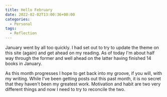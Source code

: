 ```yaml
---
title: Hello February
date: 2022-02-02T13:00:36+00:00
categories:
  - Personal
tags:
  - Reflection
---
```


January went by all too quickly. I had set out to try to update the theme on this site (again) and get ahead on my reading. As of today I'm about half way through the former and well ahead on the latter having finished 14 books in January.

As this month progresses I hope to get back into my groove, if you will, with my writing. While I've been getting posts out this past month, it is no secret that they haven't been my greatest work. Motivation and habit are two very different things and now I need to try to reconcile the two.